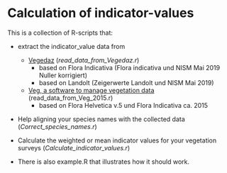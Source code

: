 # Calculation of indicator-values

This is a collection of R-scripts that:
- extract the indicator_value data from
    - [Vegedaz](https://www.wsl.ch/en/services-und-produkte/software-websites-und-apps/vegedaz.html) (*read_data_from_Vegedaz.r*)
      - based on Flora Indicativa (Flora indicativa und NISM Mai 2019 Nuller korrigiert)
      - based on Landolt (Zeigerwerte Landolt und NISM Mai 2019)
    - [Veg, a software to manage vegetation data](https://www.maerki.com/maerki_informatik/veg/index.html)  (read_data_from_Veg_2015.r)
      - based on Flora Helvetica v.5 und Flora Indicativa	ca. 2015
- Help aligning your species names with the collected data (*Correct_species_names.r*)
- Calculate the weighted or mean indicator values for your vegetation surveys (*Calculate_indicator_values.r*)

- There is also example.R that illustrates how it should work.
